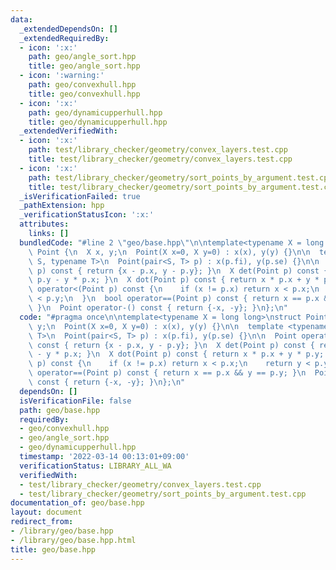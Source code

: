 ```yaml
---
data:
  _extendedDependsOn: []
  _extendedRequiredBy:
  - icon: ':x:'
    path: geo/angle_sort.hpp
    title: geo/angle_sort.hpp
  - icon: ':warning:'
    path: geo/convexhull.hpp
    title: geo/convexhull.hpp
  - icon: ':x:'
    path: geo/dynamicupperhull.hpp
    title: geo/dynamicupperhull.hpp
  _extendedVerifiedWith:
  - icon: ':x:'
    path: test/library_checker/geometry/convex_layers.test.cpp
    title: test/library_checker/geometry/convex_layers.test.cpp
  - icon: ':x:'
    path: test/library_checker/geometry/sort_points_by_argument.test.cpp
    title: test/library_checker/geometry/sort_points_by_argument.test.cpp
  _isVerificationFailed: true
  _pathExtension: hpp
  _verificationStatusIcon: ':x:'
  attributes:
    links: []
  bundledCode: "#line 2 \"geo/base.hpp\"\n\ntemplate<typename X = long long>\nstruct\
    \ Point {\n  X x, y;\n  Point(X x=0, X y=0) : x(x), y(y) {}\n\n  template <typename\
    \ S, typename T>\n  Point(pair<S, T> p) : x(p.fi), y(p.se) {}\n\n  Point operator-(Point\
    \ p) const { return {x - p.x, y - p.y}; }\n  X det(Point p) const { return x *\
    \ p.y - y * p.x; }\n  X dot(Point p) const { return x * p.x + y * p.y; }\n  bool\
    \ operator<(Point p) const {\n    if (x != p.x) return x < p.x;\n    return y\
    \ < p.y;\n  }\n  bool operator==(Point p) const { return x == p.x && y == p.y;\
    \ }\n  Point operator-() const { return {-x, -y}; }\n};\n"
  code: "#pragma once\n\ntemplate<typename X = long long>\nstruct Point {\n  X x,\
    \ y;\n  Point(X x=0, X y=0) : x(x), y(y) {}\n\n  template <typename S, typename\
    \ T>\n  Point(pair<S, T> p) : x(p.fi), y(p.se) {}\n\n  Point operator-(Point p)\
    \ const { return {x - p.x, y - p.y}; }\n  X det(Point p) const { return x * p.y\
    \ - y * p.x; }\n  X dot(Point p) const { return x * p.x + y * p.y; }\n  bool operator<(Point\
    \ p) const {\n    if (x != p.x) return x < p.x;\n    return y < p.y;\n  }\n  bool\
    \ operator==(Point p) const { return x == p.x && y == p.y; }\n  Point operator-()\
    \ const { return {-x, -y}; }\n};\n"
  dependsOn: []
  isVerificationFile: false
  path: geo/base.hpp
  requiredBy:
  - geo/convexhull.hpp
  - geo/angle_sort.hpp
  - geo/dynamicupperhull.hpp
  timestamp: '2022-03-14 00:13:01+09:00'
  verificationStatus: LIBRARY_ALL_WA
  verifiedWith:
  - test/library_checker/geometry/convex_layers.test.cpp
  - test/library_checker/geometry/sort_points_by_argument.test.cpp
documentation_of: geo/base.hpp
layout: document
redirect_from:
- /library/geo/base.hpp
- /library/geo/base.hpp.html
title: geo/base.hpp
---
```

